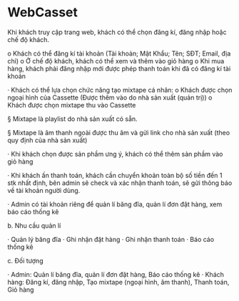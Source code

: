 # WebCasset
Khi khách truy cập trang web, khách có thể chọn đăng kí, đăng nhập hoặc chế độ khách.

o   Khách có thể đăng kí tài khoản (Tài khoản; Mật Khẩu; Tên; SĐT; Email, địa chỉ)
o   Ở chế độ khách, khách có thể xem và thêm vào giỏ hàng
o   Khi mua hàng, khách phải đăng nhập mới được phép thanh toán khi đã có đăng kí tài khoản

·         Khách có thể lựa chọn chức năng tạo mixtape cá nhân:
o   Khách được chọn ngoại hình của Cassette (Được thêm vào do nhà sản xuất (quản trị))
o   Khách được chọn mixtape thu vào Cassette

§  Mixtape là playlist do nhà sản xuất có sẵn.

§  Mixtape là âm thanh ngoài được thu âm và gửi link cho nhà sản xuất (theo quy định của nhà sản xuất)

·         Khi khách chọn được sản phầm ưng ý, khách có thể thêm sản phầm vào giỏ hàng

·         Khi khách ấn thanh toán, khách cần chuyển khoản toàn bộ số tiền đến 1 stk nhất định, bên admin sẽ check và xác nhận thanh toán, sẽ gửi thông báo về tài khoản người dùng.

·         Admin có tài khoản riêng để quản lí băng đĩa, quản lí đơn đặt hàng, xem báo cáo thống kê

b. Nhu cầu quản lí

·         Quản lý băng đĩa
·         Ghi nhận đặt hàng
·         Ghi nhận thanh toán
·         Báo cáo thống kê    

c. Đối tượng

·         Admin: Quản lí băng đĩa, quản lí đơn đặt hàng, Báo cáo thống kê
·         Khách hàng: Đăng kí, đăng nhập, Tạo mixtape (ngoại hình, âm thanh), Thanh toán, Giỏ hàng
